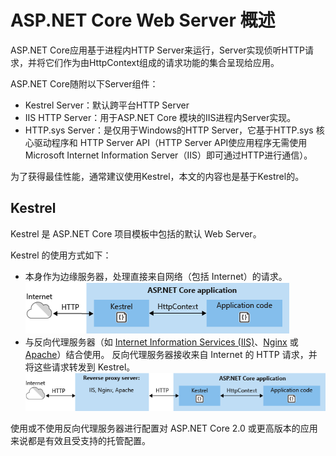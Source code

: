 # ASP.NET Core Web Server 概述

ASP.NET Core应用基于进程内HTTP Server来运行，Server实现侦听HTTP请求，并将它们作为由HttpContext组成的请求功能的集合呈现给应用。

ASP.NET Core随附以下Server组件：

- Kestrel Server：默认跨平台HTTP Server
- IIS HTTP Server：用于ASP.NET Core 模块的IIS进程内Server实现。
- HTTP.sys Server：是仅用于Windows的HTTP Server，它基于HTTP.sys 核心驱动程序和 HTTP Server API（HTTP Server API使应用程序无需使用Microsoft Internet Information Server（IIS）即可通过HTTP进行通信）。

为了获得最佳性能，通常建议使用Kestrel，本文的内容也是基于Kestrel的。



## Kestrel

Kestrel 是 ASP.NET Core 项目模板中包括的默认 Web Server。

Kestrel 的使用方式如下：

- 本身作为边缘服务器，处理直接来自网络（包括 Internet）的请求。![kestrel-to-internet2](assets/kestrel-to-internet2.png)
- 与反向代理服务器（如 [Internet Information Services (IIS)](https://www.iis.net/)、[Nginx](http://nginx.org/) 或 [Apache](https://httpd.apache.org/)）结合使用。 反向代理服务器接收来自 Internet 的 HTTP 请求，并将这些请求转发到 Kestrel。![kestrel-to-internet](assets/kestrel-to-internet.png)

使用或不使用反向代理服务器进行配置对 ASP.NET Core 2.0 或更高版本的应用来说都是有效且受支持的托管配置。